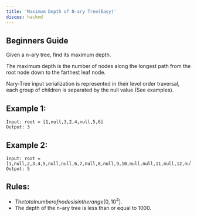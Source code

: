 ```yaml
---
title: 'Maximum Depth of N-ary Tree(Easy)'
disqus: hackmd
---
```


## Beginners Guide

Given a n-ary tree, find its maximum depth.

The maximum depth is the number of nodes along the longest path from the root node down to the farthest leaf node.

Nary-Tree input serialization is represented in their level order traversal, each group of children is separated by the null value (See examples).

Example 1:
---
```go=
Input: root = [1,null,3,2,4,null,5,6]
Output: 3
```

Example 2:
---
```go=
Input: root = [1,null,2,3,4,5,null,null,6,7,null,8,null,9,10,null,null,11,null,12,null,13,null,null,14]
Output: 5
```

Rules:
---
* $The total number of nodes is in the range [0, 10^4].$
* The depth of the n-ary tree is less than or equal to 1000.